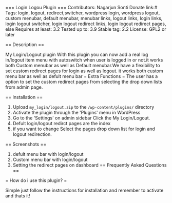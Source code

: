 === Login Logou Plugin ===
Contributors: Nagarjun Sonti
Donate link:#
Tags: login, logout, redirect,switcher, wordpress login, wordpress logout, custom menubar, default menubar, menubar links, logout links, login links, login logout switcher, login logout redirect links, login logout redirect pages, else
Requires at least: 3.2
Tested up to: 3.9
Stable tag: 2.2
License: GPL2 or later


== Description ==

My Login/Logout plugin With this plugin you can now add a real log in/logout item menu with autoswitch when user is logged in or not.it works both Custom menubar as well as Default menubar.We have a flexibility to set custom redirect pages for login as well as logout. 
it works both custom menu bar as well as defult menu bar
= Extra Functions =
The user has a option  to set the custom redirect pages from selecting the drop down lists from  admin page.  



== Installation ==

1. Upload `my_login/logout.zip` to the `/wp-content/plugins/` directory
2. Activate the plugin through the 'Plugins' menu in WordPress
3. Go to the 'Settings' on admin sidebar Click the My Login/Logout.
4. Defult login/logout redirct pages are the index 
5. if you want to change Select the pages drop down list for login and logout redirection.


== Screenshots ==

1. defult menu bar with login/logout
2. Custom menu bar with login/logout
3. Setting the redirect pages on dashboard
== Frequently Asked Questions ==

= How do i use this plugin? =

Simple just follow the instructions for installation and remember to activate and thats it!
